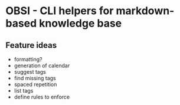 # OBSI - CLI helpers for markdown-based knowledge base

## Feature ideas
- formatting?
- generation of calendar
- suggest tags
- find missing tags
- spaced repetition
- list tags
- define rules to enforce
